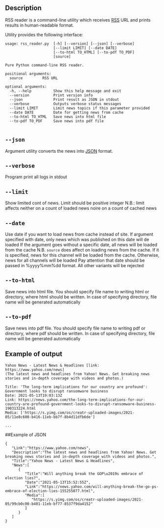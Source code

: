 
## Description

RSS reader is a command-line utility which receives [RSS](wikipedia.org/wiki/RSS) URL and prints results in human-readable format. 

Utility provides the following interface:
```shell
usage: rss_reader.py  [-h] [--version] [--json] [--verbose]
                      [--limit LIMIT] [--date DATE]
                      [--to-html TO_HTML] [--to-pdf TO_PDF]
                      [source]

Pure Python command-line RSS reader.

positional arguments:
  source         RSS URL

optional arguments:
  -h, --help          Show this help message and exit
  --version           Print version info
  --json              Print result as JSON in stdout
  --verbose           Outputs verbose status messages
  --limit LIMIT       Limit news topics if this parameter provided
  --date DATE         Date for getting news from cache
  --to-html TO_HTML   Save news into html file
  --to-pdf TO_PDF     Save news into pdf file
    

```

## `--json` 
Argument utility converts the news into [JSON](https://en.wikipedia.org/wiki/JSON) format.
## `--verbose`  
Program  print all logs in stdout
## `--limit`
Show limited cont of news. Limit should be positive integer
N.B.: limit affects neither  on a count of loaded news noire on a count of cached news
## `--date`
Use date if you want to load news from cache instead of site.
If argument specified with date, only news which was published on this date will de loaded
If the argument goes without a specific date, all news will be loaded from the cache
N.B. `source` does affect on loading news from the cache. If it is specified, news for this channel will be loaded 
from the cache. Otherwise, news for all channels will be loaded
Pay attention that date should be passed in  %yyyy%mm%dd format. All other variants will be rejected
## `--to-html`
Save news into html file. You should specify file name to writing html or directory, where html should be written. 
In case of specifying directory, file name will be generated automatically
## `--to-pdf`
Save news into pdf file. You should specify file name to writing pdf or directory, where pdf should be written. 
In case of specifying directory, file name will be generated automatically


## Example of output

```
Yahoo News - Latest News & Headlines [link: https://www.yahoo.com/news]
(The latest news and headlines from Yahoo! News. Get breaking news stories and in-depth coverage with videos and photos.)

Title: 'The long-term implications for our country are profound': Government looks to disrupt ransomware business
Date: 2021-05-13T19:03:13Z
Link: https://news.yahoo.com/the-long-term-implications-for-our-country-are-profound-government-looks-to-disrupt-ransomware-business-190313224.html
Media: ['https://s.yimg.com/os/creatr-uploaded-images/2021-05/11e8c600-b416-11eb-bb7f-8b4d11dfb6de']

...
```

##Example of JSON
```
{
   "Link":"https://www.yahoo.com/news",
   "Description":"The latest news and headlines from Yahoo! News. Get breaking news stories and in-depth coverage with videos and photos.",
   "Title":"Yahoo News - Latest News & Headlines",
   "News":[
      {
         "Title":"Will anything break the GOP\u2019s embrace of election lies?",
         "Date":"2021-05-13T15:52:55Z",
         "Link":"https://news.yahoo.com/will-anything-break-the-go-ps-embrace-of-election-lies-155255077.html",
         "Media":[
            "https://s.yimg.com/os/creatr-uploaded-images/2021-05/99cb0c00-b401-11eb-bf77-8537f9da4152"
         ]
      }
   ]
}
```
